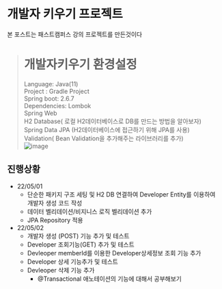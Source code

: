 # 개발자 키우기 프로젝트
본 포스트는 패스트캠퍼스 강의 프로젝트를 만든것이다
> # 개발자키우기 환경설정  
> Language: Java(11)  
> Project : Gradle Project  
> Spring boot: 2.6.7  
> Dependencies: Lombok  
> Spring Web  
> H2 Database( 로컬 H2데이터베이스로 DB를 만드는 방법을 알아보자)  
> Spring Data JPA (H2데이터베이스에 접근하기 위해 JPA를 사용)  
> Validation( Bean Validation을 추가해주는 라이브러리를 추가)  
> ![image](https://user-images.githubusercontent.com/85244656/166393734-740263da-5698-44b0-96c0-e54b82bb5f87.png)


## 진행상황
* 22/05/01 
  * 단순한 패키지 구조 세팅 및 H2 DB 연결하여 Developer Entity를 이용하여 개발자 생성 코드 작성
  -  데이터 벨리데이션/비지니스 로직 벨리데이션 추가
  -  JPA Repository 적용
* 22/05/02
  - 개발자 생성 (POST) 기능 추가 및 테스트
  - Developer 조회기능(GET) 추가 및 테스트 
  - Devleoper memberId를 이용한 Developer상세정보 조회 기능 추가
  - Developer 상세 기능추가 및 테스트
  - Devleoper 삭제 기능 추가
    -  @Transactional 애노테이션의 기능에 대해서 공부해보기
